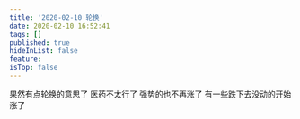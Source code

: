 ```yaml
---
title: '2020-02-10 轮换'
date: 2020-02-10 16:52:41
tags: []
published: true
hideInList: false
feature: 
isTop: false
---
```

果然有点轮换的意思了
医药不太行了
强势的也不再涨了
有一些跌下去没动的开始涨了
<!-- more -->
